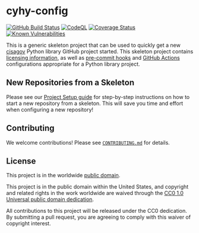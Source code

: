 # cyhy-config #

[![GitHub Build Status](https://github.com/cisagov/cyhy-config/workflows/build/badge.svg)](https://github.com/cisagov/cyhy-config/actions)
[![CodeQL](https://github.com/cisagov/cyhy-config/workflows/CodeQL/badge.svg)](https://github.com/cisagov/cyhy-config/actions/workflows/codeql-analysis.yml)
[![Coverage Status](https://coveralls.io/repos/github/cisagov/cyhy-config/badge.svg?branch=develop)](https://coveralls.io/github/cisagov/cyhy-config?branch=develop)
[![Known Vulnerabilities](https://snyk.io/test/github/cisagov/cyhy-config/develop/badge.svg)](https://snyk.io/test/github/cisagov/cyhy-config)

This is a generic skeleton project that can be used to quickly get a
new [cisagov](https://github.com/cisagov) Python library GitHub
project started.  This skeleton project contains [licensing
information](LICENSE), as well as
[pre-commit hooks](https://pre-commit.com) and
[GitHub Actions](https://github.com/features/actions) configurations
appropriate for a Python library project.

## New Repositories from a Skeleton ##

Please see our [Project Setup guide](https://github.com/cisagov/development-guide/tree/develop/project_setup)
for step-by-step instructions on how to start a new repository from
a skeleton. This will save you time and effort when configuring a
new repository!

## Contributing ##

We welcome contributions!  Please see [`CONTRIBUTING.md`](CONTRIBUTING.md) for
details.

## License ##

This project is in the worldwide [public domain](LICENSE).

This project is in the public domain within the United States, and
copyright and related rights in the work worldwide are waived through
the [CC0 1.0 Universal public domain
dedication](https://creativecommons.org/publicdomain/zero/1.0/).

All contributions to this project will be released under the CC0
dedication. By submitting a pull request, you are agreeing to comply
with this waiver of copyright interest.
